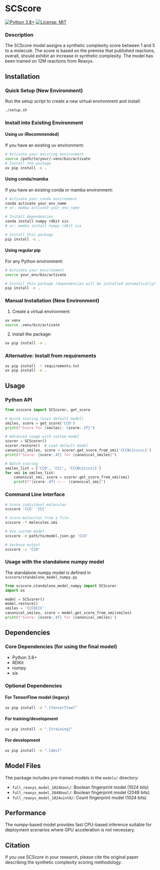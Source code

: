 # SCScore

[![Python 3.8+](https://img.shields.io/badge/python-3.8+-blue.svg)](https://www.python.org/downloads/)
[![License: MIT](https://img.shields.io/badge/License-MIT-yellow.svg)](https://opensource.org/licenses/MIT)

### Description
The SCScore model assigns a synthetic complexity score between 1 and 5 to a molecule. The score is based on the premise that published reactions, overall, should exhibit an increase in synthetic complexity. The model has been trained on 12M reactions from Reaxys.

## Installation

### Quick Setup (New Environment)

Run the setup script to create a new virtual environment and install:

```bash
./setup.sh
```

### Install into Existing Environment

#### Using uv (Recommended)

If you have an existing uv environment:
```bash
# Activate your existing environment
source /path/to/your/.venv/bin/activate
# Install the package
uv pip install -e .
```

#### Using conda/mamba

If you have an existing conda or mamba environment:
```bash
# Activate your conda environment
conda activate your_env_name
# or: mamba activate your_env_name

# Install dependencies
conda install numpy rdkit six
# or: mamba install numpy rdkit six

# Install this package
pip install -e .
```

#### Using regular pip

For any Python environment:
```bash
# Activate your environment
source your_env/bin/activate

# Install this package (dependencies will be installed automatically)
pip install -e .
```

### Manual Installation (New Environment)

1. Create a virtual environment:
```bash
uv venv
source .venv/bin/activate
```

2. Install the package:
```bash
uv pip install -e .
```

### Alternative: Install from requirements

```bash
uv pip install -r requirements.txt
uv pip install -e .
```

## Usage

### Python API

```python
from scscore import SCScorer, get_score

# Quick scoring (uses default model)
smiles, score = get_score('CCO')
print(f"Score for {smiles}: {score:.2f}")

# Advanced usage with custom model
scorer = SCScorer()
scorer.restore()  # Load default model
canonical_smiles, score = scorer.get_score_from_smi('CCCNc1ccccc1')
print(f"Score: {score:.4f} for {canonical_smiles}")

# Batch scoring
smiles_list = ['CCO', 'CCC', 'CCCNc1ccccc1']
for smi in smiles_list:
    canonical_smi, score = scorer.get_score_from_smi(smi)
    print(f"{score:.4f} <--- {canonical_smi}")
```

### Command Line Interface

```bash
# Score individual molecules
scscore 'CCO' 'CCC'

# Score molecules from a file
scscore -f molecules.smi

# Use custom model
scscore -m path/to/model.json.gz 'CCO'

# Verbose output
scscore -v 'CCO'
```

### Usage with the standalone numpy model
The standalone numpy model is defined in ```scscore/standalone_model_numpy.py```

```python
from scscore.standalone_model_numpy import SCScorer
import os

model = SCScorer()
model.restore()
smiles = 'CCCOCCC'
canonical_smiles, score = model.get_score_from_smi(smiles)
print(f'Score: {score:.4f} for {canonical_smiles}')
```

## Dependencies

### Core Dependencies (for using the final model)
- Python 3.8+
- RDKit
- numpy
- six

### Optional Dependencies

#### For TensorFlow model (legacy)
```bash
uv pip install -e ".[tensorflow]"
```

#### For training/development
```bash
uv pip install -e ".[training]"
```

#### For development
```bash
uv pip install -e ".[dev]"
```

## Model Files

The package includes pre-trained models in the `models/` directory:
- `full_reaxys_model_1024bool/`: Boolean fingerprint model (1024 bits)
- `full_reaxys_model_2048bool/`: Boolean fingerprint model (2048 bits)  
- `full_reaxys_model_1024uint8/`: Count fingerprint model (1024 bits)

## Performance

The numpy-based model provides fast CPU-based inference suitable for deployment scenarios where GPU acceleration is not necessary.

## Citation

If you use SCScore in your research, please cite the original paper describing the synthetic complexity scoring methodology.
